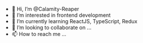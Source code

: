 - 👋 Hi, I’m @Calamity-Reaper
- 👀 I’m interested in frontend development
- 🌱 I’m currently learning ReactJS, TypeScript, Redux
- 💞️ I’m looking to collaborate on ...
- 📫 How to reach me ...

<!---
Calamity-Reaper/Calamity-Reaper is a ✨ special ✨ repository because its `README.md` (this file) appears on your GitHub profile.
You can click the Preview link to take a look at your changes.
--->
